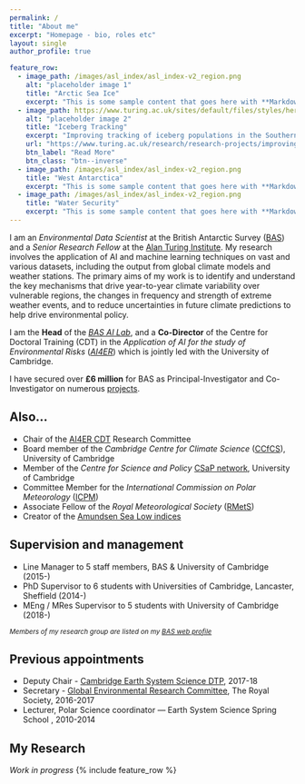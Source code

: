 ```yaml
---
permalink: /
title: "About me"
excerpt: "Homepage - bio, roles etc"
layout: single
author_profile: true

feature_row:
  - image_path: /images/asl_index/asl_index-v2_region.png
    alt: "placeholder image 1"
    title: "Arctic Sea Ice"
    excerpt: "This is some sample content that goes here with **Markdown** formatting."
  - image_path: https://www.turing.ac.uk/sites/default/files/styles/hero/public/2019-12/iceberg_tracking.jpg
    alt: "placeholder image 2"
    title: "Iceberg Tracking"
    excerpt: "Improving tracking of iceberg populations in the Southern Ocean. Using machine learning to develop new methods to detect and track icebergs in radar satellite imagery"
    url: "https://www.turing.ac.uk/research/research-projects/improving-tracking-iceberg-populations-southern-ocean"
    btn_label: "Read More"
    btn_class: "btn--inverse"
  - image_path: /images/asl_index/asl_index-v2_region.png
    title: "West Antarctica"
    excerpt: "This is some sample content that goes here with **Markdown** formatting."
  - image_path: /images/asl_index/asl_index-v2_region.png
    title: "Water Security"
    excerpt: "This is some sample content that goes here with **Markdown** formatting."
---
```


I am an _Environmental Data Scientist_ at the British Antarctic Survey ([BAS](http://www.bas.ac.uk)) and a _Senior Research Fellow_ at the [Alan Turing Institute](https://www.turing.ac.uk/). My research involves the application of AI and machine learning techniques on vast and various datasets, including the output from global climate models and weather stations.  The primary aims of my work is to identify and understand the key mechanisms that drive year-to-year climate variability over vulnerable regions, the changes in frequency and strength of extreme weather events, and to reduce uncertainties in future climate predictions to help drive environmental policy. 

I am the **Head** of the [_BAS AI Lab_](http://www.bas.ac.uk/ai), and a **Co-Director** of the Centre for Doctoral Training (CDT) in the _Application of AI for the study of Environmental Risks_ ([_AI4ER_](https://ai4er-cdt.esc.cam.ac.uk/)) which is jointly led with the University of Cambridge. 

I have secured over **£6 million** for BAS as Principal-Investigator and Co-Investigator on numerous [projects](/projects).

## Also...
* Chair of the [AI4ER CDT](https://ai4er-cdt.esc.cam.ac.uk/) Research Committee
* Board member of the _Cambridge Centre for Climate Science_ ([CCfCS](https://www.climatescience.cam.ac.uk/)), University of Cambridge
* Member of the _Centre for Science and Policy_ [CSaP network](http://www.csap.cam.ac.uk/about-csap/people/our-network/), University of Cambridge
* Committee Member for the _International Commission on Polar Meteorology_ ([ICPM](http://www.icpm-iamas.aq/))
* Associate Fellow of the _Royal Meteorological Society_ ([RMetS](https://www.rmets.org/))
* Creator of the [Amundsen Sea Low indices](/asl_index)

## Supervision and management
* Line Manager to 5 staff members, BAS & University of Cambridge (2015-)
* PhD Supervisor to 6 students with Universities of Cambridge, Lancaster, Sheffield (2014-)
* MEng / MRes Supervisor to 5 students with University of Cambridge (2018-)

<sub>_Members of my research group are listed on my [BAS web profile](https://www.bas.ac.uk/profile/jask/)_</sub>

## Previous appointments
* Deputy Chair - [Cambridge Earth System Science DTP](http://essdtp.esc.cam.ac.uk/), 2017-18 
* Secretary - [Global Environmental Research Committee](https://royalsociety.org/topics-policy/energy-environment-climate/global-environmental-research-committee/), The Royal Society, 2016-2017
* Lecturer, Polar Science coordinator — Earth System Science Spring School , 2010-2014

## My Research
_Work in progress_
{% include feature_row %}
